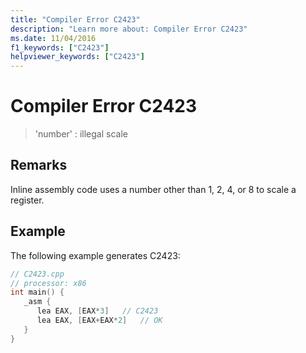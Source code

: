 ```yaml
---
title: "Compiler Error C2423"
description: "Learn more about: Compiler Error C2423"
ms.date: 11/04/2016
f1_keywords: ["C2423"]
helpviewer_keywords: ["C2423"]
---
```

# Compiler Error C2423

> 'number' : illegal scale

## Remarks

Inline assembly code uses a number other than 1, 2, 4, or 8 to scale a register.

## Example

The following example generates C2423:

```cpp
// C2423.cpp
// processor: x86
int main() {
   _asm {
      lea EAX, [EAX*3]   // C2423
      lea EAX, [EAX+EAX*2]   // OK
   }
}
```
